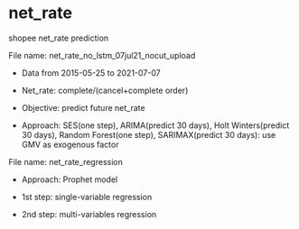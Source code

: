 # net_rate
shopee net_rate prediction

File name: net_rate_no_lstm_07jul21_nocut_upload
- Data from 2015-05-25 to 2021-07-07

- Net_rate: complete/(cancel+complete order)

- Objective: predict future net_rate

- Approach: SES(one step), ARIMA(predict 30 days), Holt Winters(predict 30 days), Random Forest(one step), SARIMAX(predict 30 days): use GMV as exogenous factor

File name: net_rate_regression
- Approach: Prophet model

- 1st step: single-variable regression

- 2nd step: multi-variables regression
